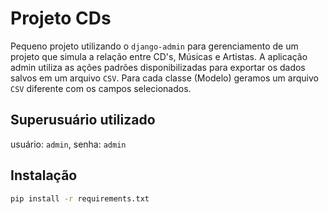 # Projeto CDs

Pequeno projeto utilizando o `django-admin` para gerenciamento de um projeto que simula a relação entre CD's, Músicas e Artistas. A aplicação admin utiliza as ações padrões disponibilizadas para exportar os dados salvos em um arquivo `CSV`. Para cada classe (Modelo) geramos um arquivo `CSV` diferente com os campos selecionados.

## Superusuário utilizado

usuário: `admin`, senha: `admin`

## Instalação

``` bash
pip install -r requirements.txt
```
